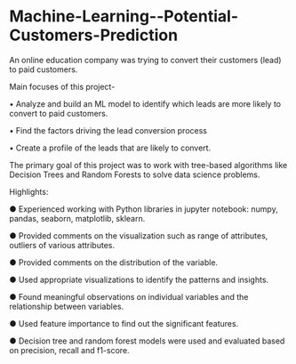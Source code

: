 # Machine-Learning--Potential-Customers-Prediction

An online education company was trying to convert their customers (lead) to paid customers. 

Main focuses of this project-

  • Analyze and build an ML model to identify which leads are more likely to convert to paid customers.
  
  • Find the factors driving the lead conversion process
  
  • Create a profile of the leads that are likely to convert. 


The primary goal of this project was to work with tree-based algorithms like Decision Trees and Random Forests to solve data science problems. 

Highlights: 

  ● Experienced working with Python libraries in jupyter notebook: numpy, pandas, seaborn, matplotlib, sklearn. 
  
  ● Provided comments on the visualization such as range of attributes, outliers of various attributes.
  
  ● Provided comments on the distribution of the variable.
  
  ● Used appropriate visualizations to identify the patterns and insights. 
  
  ● Found meaningful observations on individual variables and the relationship between variables. 
  
  ● Used feature importance to find out the significant features.
  
  ● Decision tree and random forest models were used and evaluated based on precision, recall and f1-score.
